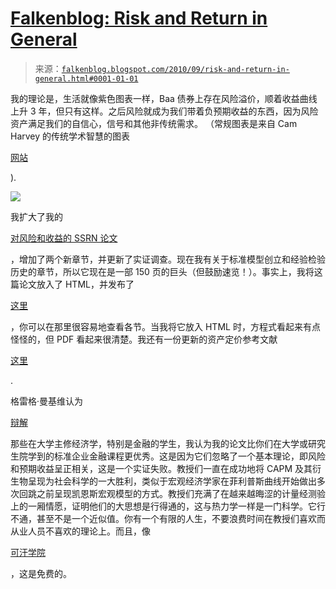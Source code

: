 <!--yml

category: 未分类

date: 2024-05-12 21:22:21

-->

# [Falkenblog: Risk and Return in General](http://falkenblog.blogspot.com/2010/09/risk-and-return-in-general.html#0001-01-01) 

> 来源：[`falkenblog.blogspot.com/2010/09/risk-and-return-in-general.html#0001-01-01`](http://falkenblog.blogspot.com/2010/09/risk-and-return-in-general.html#0001-01-01)

我的理论是，生活就像紫色图表一样，Baa 债券上存在风险溢价，顺着收益曲线上升 3 年，但只有这样。之后风险就成为我们带着负预期收益的东西，因为风险资产满足我们的自信心，信号和其他非传统需求。 （常规图表是来自 Cam Harvey 的传统学术智慧的图表

[网站](http://www.duke.edu/~charvey/Classes/ba350/history/history.htm)

).

![](https://blogger.googleusercontent.com/img/b/R29vZ2xl/AVvXsEjzRyGlja8CXNsdP6wbmh_lvdn9EJNqJZqUIC9jBbE7O-E_0xf_3bvA5t-ifhaVZsvbNXbRKpO29pTuc9zw6jtr9UL70Of7-ebfE2i-seIVLZi7opxMvpQaPrOpTSnbU5OFzCpwbQ/s1600/risk2.gif)

我扩大了我的

[对风险和收益的 SSRN 论文](http://papers.ssrn.com/sol3/papers.cfm?abstract_id=1420356)

，增加了两个新章节，并更新了实证调查。现在我有关于标准模型创立和经验检验历史的章节，所以它现在是一部 150 页的巨头（但鼓励速览！）。事实上，我将这篇论文放入了 HTML，并发布了

[这里](http://www.efalken.com/RiskReturn.html)

，你可以在那里很容易地查看各节。当我将它放入 HTML 时，方程式看起来有点怪怪的，但 PDF 看起来很清楚。我还有一份更新的资产定价参考文献

[这里](http://www.efalken.com/papers/AssetPricingRefs.html)

.

格雷格·曼基维认为

[辩解](http://www.nytimes.com/2010/09/05/business/economy/05view.html?_r=1)

那些在大学主修经济学，特别是金融的学生，我认为我的论文比你们在大学或研究生院学到的标准企业金融课程更优秀。这是因为它们忽略了一个基本理论，即风险和预期收益呈正相关，这是一个实证失败。教授们一直在成功地将 CAPM 及其衍生物呈现为社会科学的一大胜利，类似于宏观经济学家在菲利普斯曲线开始做出多次回跳之前呈现凯恩斯宏观模型的方式。教授们充满了在越来越晦涩的计量经测验上的一厢情愿，证明他们的大思想是行得通的，这与热力学一样是一门科学。它行不通，甚至不是一个近似值。你有一个有限的人生，不要浪费时间在教授们喜欢而从业人员不喜欢的理论上。而且，像

[可汗学院](http://money.cnn.com/2010/08/23/technology/sal_khan_academy.fortune/index.htm)

，这是免费的。
